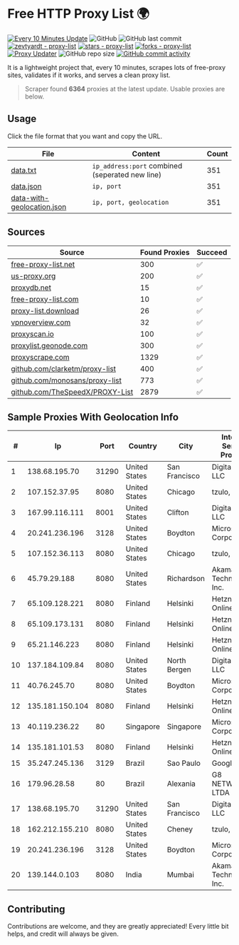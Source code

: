 
# Free HTTP Proxy List 🌍

[![Every 10 Minutes Update](https://github.com/mertguvencli/http-proxy-list/actions/workflows/main.yml/badge.svg?branch=main)](https://github.com/mertguvencli/http-proxy-list/actions/workflows/main.yml)
![GitHub](https://img.shields.io/github/license/mertguvencli/http-proxy-list)
![GitHub last commit](https://img.shields.io/github/last-commit/mertguvencli/http-proxy-list)
[![zevtyardt - proxy-list](https://img.shields.io/static/v1?label=zevtyardt&message=proxy-list&color=blue&logo=github)](https://github.com/zevtyardt/proxy-list "Go to GitHub repo")
[![stars - proxy-list](https://img.shields.io/github/stars/zevtyardt/proxy-list?style=social)](https://github.com/zevtyardt/proxy-list)
[![forks - proxy-list](https://img.shields.io/github/forks/zevtyardt/proxy-list?style=social)](https://github.com/zevtyardt/proxy-list)
[![Proxy Updater](https://github.com/zevtyardt/proxy-list/workflows/Proxy%20Updater/badge.svg)](https://github.com/zevtyardt/proxy-list/actions?query=workflow:"Proxy+Updater")
![GitHub repo size](https://img.shields.io/github/repo-size/zevtyardt/proxy-list)
[![GitHub commit activity](https://img.shields.io/github/commit-activity/m/zevtyardt/proxy-list?logo=commits)](https://github.com/zevtyardt/proxy-list/commits/main)

It is a lightweight project that, every 10 minutes, scrapes lots of free-proxy sites, validates if it works, and serves a clean proxy list.

> Scraper found **6364** proxies at the latest update. Usable proxies are below.

## Usage

Click the file format that you want and copy the URL.

|File|Content|Count|
|----|-------|-----|
|[data.txt](https://raw.githubusercontent.com/mertguvencli/http-proxy-list/main/proxy-list/data.txt)|`ip_address:port` combined (seperated new line)|351|
|[data.json](https://raw.githubusercontent.com/mertguvencli/http-proxy-list/main/proxy-list/data.json)|`ip, port`|351|
|[data-with-geolocation.json](https://raw.githubusercontent.com/mertguvencli/http-proxy-list/main/proxy-list/data-with-geolocation.json)|`ip, port, geolocation`|351|

## Sources

|Source|Found Proxies|Succeed|
|------|-------------|-------|
|[free-proxy-list.net](https://free-proxy-list.net)|300|✅|
|[us-proxy.org](https://www.us-proxy.org)|200|✅|
|[proxydb.net](http://proxydb.net)|15|✅|
|[free-proxy-list.com](https://free-proxy-list.com/?page=&port=&type%5B%5D=http&type%5B%5D=https&up_time=0&search=Search)|10|✅|
|[proxy-list.download](https://www.proxy-list.download/HTTP)|26|✅|
|[vpnoverview.com](https://vpnoverview.com/privacy/anonymous-browsing/free-proxy-servers)|32|✅|
|[proxyscan.io](https://www.proxyscan.io)|100|✅|
|[proxylist.geonode.com](https://proxylist.geonode.com/api/proxy-list?limit=300&page=1&sort_by=lastChecked&sort_type=desc&protocols=http,https)|300|✅|
|[proxyscrape.com](https://api.proxyscrape.com/v2/?request=displayproxies&protocol=http&timeout=10000&country=all&ssl=all&anonymity=all)|1329|✅|
|[github.com/clarketm/proxy-list](https://raw.githubusercontent.com/clarketm/proxy-list/master/proxy-list-raw.txt)|400|✅|
|[github.com/monosans/proxy-list](https://raw.githubusercontent.com/monosans/proxy-list/main/proxies/http.txt)|773|✅|
|[github.com/TheSpeedX/PROXY-List](https://raw.githubusercontent.com/TheSpeedX/PROXY-List/master/http.txt)|2879|✅|


## Sample Proxies With Geolocation Info

|#|Ip|Port|Country|City|Internet Service Provider|
|-|--|----|-------|----|-------------------------|
|1|138.68.195.70|31290|United States|San Francisco|DigitalOcean, LLC|
|2|107.152.37.95|8080|United States|Chicago|tzulo, inc.|
|3|167.99.116.111|8001|United States|Clifton|DigitalOcean, LLC|
|4|20.241.236.196|3128|United States|Boydton|Microsoft Corporation|
|5|107.152.36.113|8080|United States|Chicago|tzulo, inc.|
|6|45.79.29.188|8080|United States|Richardson|Akamai Technologies, Inc.|
|7|65.109.128.221|8080|Finland|Helsinki|Hetzner Online GmbH|
|8|65.109.173.131|8080|Finland|Helsinki|Hetzner Online GmbH|
|9|65.21.146.223|8080|Finland|Helsinki|Hetzner Online GmbH|
|10|137.184.109.84|8080|United States|North Bergen|DigitalOcean, LLC|
|11|40.76.245.70|8080|United States|Boydton|Microsoft Corporation|
|12|135.181.150.104|8080|Finland|Helsinki|Hetzner Online GmbH|
|13|40.119.236.22|80|Singapore|Singapore|Microsoft Corporation|
|14|135.181.101.53|8080|Finland|Helsinki|Hetzner Online GmbH|
|15|35.247.245.136|3129|Brazil|Sao Paulo|Google LLC|
|16|179.96.28.58|80|Brazil|Alexania|G8 NETWORKS LTDA|
|17|138.68.195.70|31290|United States|San Francisco|DigitalOcean, LLC|
|18|162.212.155.210|8080|United States|Cheney|tzulo, inc.|
|19|20.241.236.196|3128|United States|Boydton|Microsoft Corporation|
|20|139.144.0.103|8080|India|Mumbai|Akamai Technologies, Inc.|



## Contributing

Contributions are welcome, and they are greatly appreciated! Every
little bit helps, and credit will always be given.

